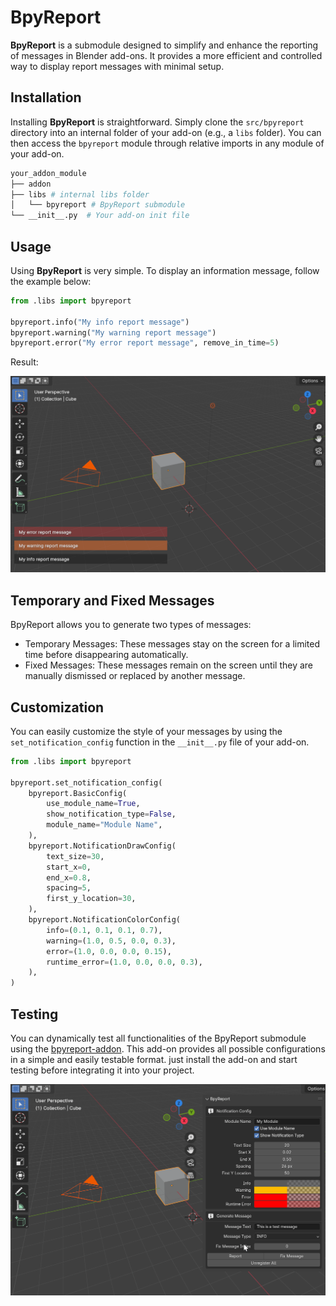 # BpyReport

**BpyReport** is a submodule designed to simplify and enhance the reporting of messages in Blender add-ons. It provides a more efficient and controlled way to display report messages with minimal setup.

## Installation

Installing **BpyReport** is straightforward. Simply clone the `src/bpyreport` directory into an internal folder of your add-on (e.g., a `libs` folder). You can then access the `bpyreport` module through relative imports in any module of your add-on.

```bash
your_addon_module
├── addon
├── libs # internal libs folder
│   └── bpyreport # BpyReport submodule
└── __init__.py  # Your add-on init file
```

## Usage

Using **BpyReport** is very simple. To display an information message, follow the example below:

```python
from .libs import bpyreport

bpyreport.info("My info report message")
bpyreport.warning("My warning report message")
bpyreport.error("My error report message", remove_in_time=5)
```
Result:

![Report Example](docs/img/report_example.png)

## Temporary and Fixed Messages
BpyReport allows you to generate two types of messages:

- Temporary Messages: These messages stay on the screen for a limited time before disappearing automatically.
- Fixed Messages: These messages remain on the screen until they are manually dismissed or replaced by another message.

## Customization

You can easily customize the style of your messages by using the `set_notification_config` function in the `__init__.py` file of your add-on.

```python
from .libs import bpyreport

bpyreport.set_notification_config(
    bpyreport.BasicConfig(
        use_module_name=True,
        show_notification_type=False,
        module_name="Module Name",
    ),
    bpyreport.NotificationDrawConfig(
        text_size=30,
        start_x=0,
        end_x=0.8,
        spacing=5,
        first_y_location=30,
    ),
    bpyreport.NotificationColorConfig(
        info=(0.1, 0.1, 0.1, 0.7),
        warning=(1.0, 0.5, 0.0, 0.3),
        error=(1.0, 0.0, 0.0, 0.15),
        runtime_error=(1.0, 0.0, 0.0, 0.3),
    ),
)
```

## Testing
You can dynamically test all functionalities of the BpyReport submodule using the [bpyreport-addon]((https://github.com/RodrigoGama1902/bpyreport-addon)). This add-on provides all possible configurations in a simple and easily testable format. just install the add-on and start testing before integrating it into your project.

![BpyReport Add-on](docs/img/addon.gif)

